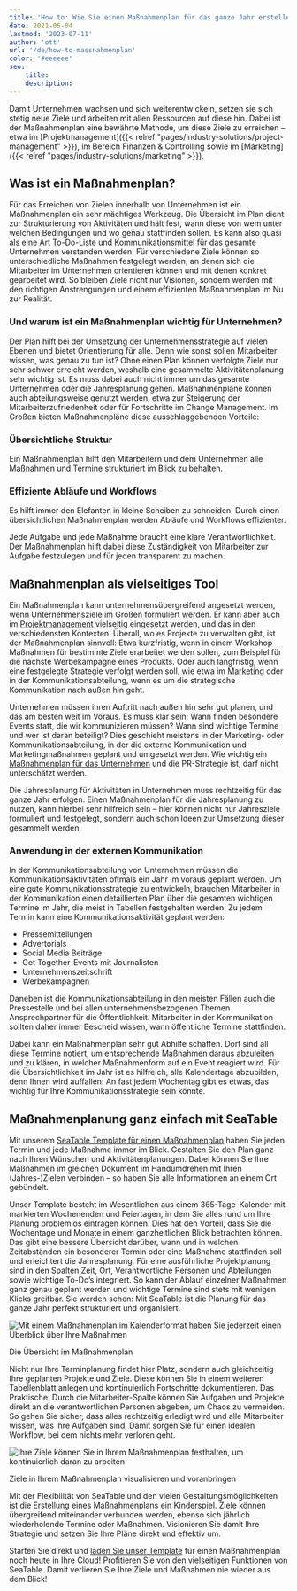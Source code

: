 ```yaml
---
title: 'How to: Wie Sie einen Maßnahmenplan für das ganze Jahr erstellen - SeaTable'
date: 2021-05-04
lastmod: '2023-07-11'
author: 'ott'
url: '/de/how-to-massnahmenplan'
color: '#eeeeee'
seo:
    title:
    description:
---
```


Damit Unternehmen wachsen und sich weiterentwickeln, setzen sie sich stetig neue Ziele und arbeiten mit allen Ressourcen auf diese hin. Dabei ist der Maßnahmenplan eine bewährte Methode, um diese Ziele zu erreichen – etwa im [Projektmanagement]({{< relref "pages/industry-solutions/project-management" >}}), im Bereich Finanzen & Controlling sowie im [Marketing]({{< relref "pages/industry-solutions/marketing" >}}).

## Was ist ein Maßnahmenplan?

Für das Erreichen von Zielen innerhalb von Unternehmen ist ein Maßnahmenplan ein sehr mächtiges Werkzeug. Die Übersicht im Plan dient zur Strukturierung von Aktivitäten und hält fest, wann diese von wem unter welchen Bedingungen und wo genau stattfinden sollen. Es kann also quasi als eine Art [To-Do-Liste](https://seatable.io/to-do-liste-online/) und Kommunikationsmittel für das gesamte Unternehmen verstanden werden. Für verschiedene Ziele können so unterschiedliche Maßnahmen festgelegt werden, an denen sich die Mitarbeiter im Unternehmen orientieren können und mit denen konkret gearbeitet wird. So bleiben Ziele nicht nur Visionen, sondern werden mit den richtigen Anstrengungen und einem effizienten Maßnahmenplan im Nu zur Realität.

### Und warum ist ein Maßnahmenplan wichtig für Unternehmen?

Der Plan hilft bei der Umsetzung der Unternehmensstrategie auf vielen Ebenen und bietet Orientierung für alle. Denn wie sonst sollen Mitarbeiter wissen, was genau zu tun ist? Ohne einen Plan können verfolgte Ziele nur sehr schwer erreicht werden, weshalb eine gesammelte Aktivitätenplanung sehr wichtig ist. Es muss dabei auch nicht immer um das gesamte Unternehmen oder die Jahresplanung gehen. Maßnahmenpläne können auch abteilungsweise genutzt werden, etwa zur Steigerung der Mitarbeiterzufriedenheit oder für Fortschritte im Change Management. Im Großen bieten Maßnahmenpläne diese ausschlaggebenden Vorteile:

### Übersichtliche Struktur

Ein Maßnahmenplan hilft den Mitarbeitern und dem Unternehmen alle Maßnahmen und Termine strukturiert im Blick zu behalten.

### Effiziente Abläufe und Workflows

Es hilft immer den Elefanten in kleine Scheiben zu schneiden. Durch einen übersichtlichen Maßnahmenplan werden Abläufe und Workflows effizienter.

Jede Aufgabe und jede Maßnahme braucht eine klare Verantwortlichkeit. Der Maßnahmenplan hilft dabei diese Zuständigkeit von Mitarbeiter zur Aufgabe festzulegen und für jeden transparent zu machen.

## Maßnahmenplan als vielseitiges Tool

Ein Maßnahmenplan kann unternehmensübergreifend angesetzt werden, wenn Unternehmensziele im Großen formuliert werden. Er kann aber auch im [Projektmanagement](https://seatable.io/projektmanagement/) vielseitig eingesetzt werden, und das in den verschiedensten Kontexten. Überall, wo es Projekte zu verwalten gibt, ist der Maßnahmenplan sinnvoll: Etwa kurzfristig, wenn in einem Workshop Maßnahmen für bestimmte Ziele erarbeitet werden sollen, zum Beispiel für die nächste Werbekampagne eines Produkts. Oder auch langfristig, wenn eine festgelegte Strategie verfolgt werden soll, wie etwa im [Marketing](https://seatable.io/marketing/) oder in der Kommunikationsabteilung, wenn es um die strategische Kommunikation nach außen hin geht.

Unternehmen müssen ihren Auftritt nach außen hin sehr gut planen, und das am besten weit im Voraus. Es muss klar sein: Wann finden besondere Events statt, die wir kommunizieren müssen? Wann sind wichtige Termine und wer ist daran beteiligt? Dies geschieht meistens in der Marketing- oder Kommunikationsabteilung, in der die externe Kommunikation und Marketingmaßnahmen geplant und umgesetzt werden. Wie wichtig ein [Maßnahmenplan für das Unternehmen](https://www.fuer-gruender.de/wissen/unternehmen-gruenden/aussenauftritt/externe-kommunikation/) und die PR-Strategie ist, darf nicht unterschätzt werden.

Die Jahresplanung für Aktivitäten in Unternehmen muss rechtzeitig für das ganze Jahr erfolgen. Einen Maßnahmenplan für die Jahresplanung zu nutzen, kann hierbei sehr hilfreich sein – hier können nicht nur Jahresziele formuliert und festgelegt, sondern auch schon Ideen zur Umsetzung dieser gesammelt werden.

### Anwendung in der externen Kommunikation

In der Kommunikationsabteilung von Unternehmen müssen die Kommunikationsaktivitäten oftmals ein Jahr im voraus geplant werden. Um eine gute Kommunikationsstrategie zu entwickeln, brauchen Mitarbeiter in der Kommunikation einen detaillierten Plan über die gesamten wichtigen Termine im Jahr, die meist in Tabellen festgehalten werden. Zu jedem Termin kann eine Kommunikationsaktivität geplant werden:

- Pressemitteilungen
- Advertorials
- Social Media Beiträge
- Get Together-Events mit Journalisten
- Unternehmenszeitschrift
- Werbekampagnen

Daneben ist die Kommunikationsabteilung in den meisten Fällen auch die Pressestelle und bei allen unternehmensbezogenen Themen Ansprechpartner für die Öffentlichkeit. Mitarbeiter in der Kommunikation sollten daher immer Bescheid wissen, wann öffentliche Termine stattfinden.

Dabei kann ein Maßnahmenplan sehr gut Abhilfe schaffen. Dort sind all diese Termine notiert, um entsprechende Maßnahmen daraus abzuleiten und zu klären, in welcher Maßnahmenform auf ein Event reagiert wird. Für die Übersichtlichkeit im Jahr ist es hilfreich, alle Kalendertage abzubilden, denn Ihnen wird auffallen: An fast jedem Wochentag gibt es etwas, das wichtig für Ihre Kommunikationsstrategie sein könnte.

## Maßnahmenplanung ganz einfach mit SeaTable

Mit unserem [SeaTable Template für einen Maßnahmenplan](https://seatable.io/vorlage/hntk-vocrksmyj-9746vka/) haben Sie jeden Termin und jede Maßnahme immer im Blick. Gestalten Sie den Plan ganz nach Ihren Wünschen und Aktivitätenplanungen. Dabei können Sie Ihre Maßnahmen im gleichen Dokument im Handumdrehen mit Ihren (Jahres-)Zielen verbinden – so haben Sie alle Informationen an einem Ort gebündelt.

Unser Template besteht im Wesentlichen aus einem 365-Tage-Kalender mit markierten Wochenenden und Feiertagen, in dem Sie alles rund um Ihre Planung problemlos eintragen können. Dies hat den Vorteil, dass Sie die Wochentage und Monate in einem ganzheitlichen Blick betrachten können. Das gibt eine bessere Übersicht darüber, wann und in welchen Zeitabständen ein besonderer Termin oder eine Maßnahme stattfinden soll und erleichtert die Jahresplanung. Für eine ausführliche Projektplanung sind in den Spalten Zeit, Ort, Verantwortliche Personen und Abteilungen sowie wichtige To-Do’s integriert. So kann der Ablauf einzelner Maßnahmen ganz genau geplant werden und wichtige Termine sind stets mit wenigen Klicks greifbar. Sie werden sehen: Mit SeaTable ist die Planung für das ganze Jahr perfekt strukturiert und organisiert.

![Mit einem Maßnahmenplan im Kalenderformat haben Sie jederzeit einen Überblick über Ihre Maßnahmen](https://seatable.de/wp-content/uploads/2021/04/Overview.jpg)

Die Übersicht im Maßnahmenplan

Nicht nur Ihre Terminplanung findet hier Platz, sondern auch gleichzeitig Ihre geplanten Projekte und Ziele. Diese können Sie in einem weiteren Tabellenblatt anlegen und kontinuierlich Fortschritte dokumentieren. Das Praktische: Durch die Mitarbeiter-Spalte können Sie Aufgaben und Projekte direkt an die verantwortlichen Personen abgeben, um Chaos zu vermeiden. So gehen Sie sicher, dass alles rechtzeitig erledigt wird und alle Mitarbeiter wissen, was ihre Aufgaben sind. Damit sorgen Sie für einen idealen Workflow, bei dem nichts mehr verloren geht.

![Ihre Ziele können Sie in Ihrem Maßnahmenplan festhalten, um kontinuierlich daran zu arbeiten](https://seatable.de/wp-content/uploads/2021/04/Annual-Goals.jpg)

Ziele in Ihrem Maßnahmenplan visualisieren und voranbringen

Mit der Flexibilität von SeaTable und den vielen Gestaltungsmöglichkeiten ist die Erstellung eines Maßnahmenplans ein Kinderspiel. Ziele können übergreifend miteinander verbunden werden, ebenso sich jährlich wiederholende Termine oder Maßnahmen. Visionieren Sie damit Ihre Strategie und setzen Sie Ihre Pläne direkt und effektiv um.

Starten Sie direkt und [laden Sie unser Template](https://seatable.io/vorlage/hntk-vocrksmyj-9746vka/) für einen Maßnahmenplan noch heute in Ihre Cloud! Profitieren Sie von den vielseitigen Funktionen von SeaTable. Damit verlieren Sie Ihre Ziele und Maßnahmen nie wieder aus dem Blick!
